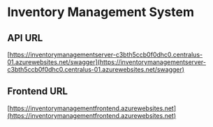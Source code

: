 # Inventory Management System

## API URL  
[https://inventorymanagementserver-c3bth5ccb0f0dhc0.centralus-01.azurewebsites.net/swagger](https://inventorymanagementserver-c3bth5ccb0f0dhc0.centralus-01.azurewebsites.net/swagger)

## Frontend URL  
[https://inventorymanagementfrontend.azurewebsites.net](https://inventorymanagementfrontend.azurewebsites.net)
